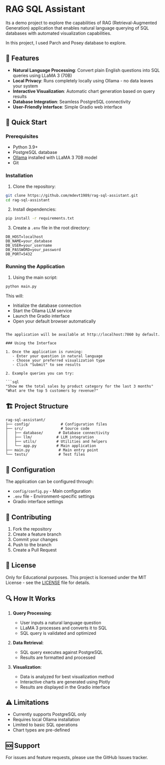 # RAG SQL Assistant
 Its a demo project to explore the capabilities of RAG (Retrieval-Augmented Generation) application that enables natural language querying of SQL databases with automated visualization capabilities.

In this project, I used Parch and Posey database to explore.


## 🌟 Features

- **Natural Language Processing**: Convert plain English questions into SQL queries using LLaMA 3 (70B)
- **Local Privacy**: Runs completely locally using Ollama - no data leaves your system
- **Interactive Visualization**: Automatic chart generation based on query results
- **Database Integration**: Seamless PostgreSQL connectivity
- **User-Friendly Interface**: Simple Gradio web interface

## 🚀 Quick Start

### Prerequisites

- Python 3.9+
- PostgreSQL database
- [Ollama](https://ollama.ai/) installed with LLaMA 3 70B model
- Git

### Installation

1. Clone the repository:

```bash
git clone https://github.com/mdevt1989/rag-sql-assistant.git
cd rag-sql-assistant
```

2. Install dependencies:

```bash
pip install -r requirements.txt
```

3. Create a `.env` file in the root directory:

```env
DB_HOST=localhost
DB_NAME=your_database
DB_USER=your_username
DB_PASSWORD=your_password
DB_PORT=5432
```

### Running the Application

1. Using the main script:

```bash
python main.py
```

This will:
- Initialize the database connection
- Start the Ollama LLM service
- Launch the Gradio interface
- Open your default browser automatically

```

The application will be available at http://localhost:7860 by default.

### Using the Interface

1. Once the application is running:
   - Enter your question in natural language
   - Choose your preferred visualization type
   - Click "Submit" to see results

2. Example queries you can try:

```sql
"Show me the total sales by product category for the last 3 months"
"What are the top 5 customers by revenue?"
```

## 🏗️ Project Structure

```
rag-sql-assistant/
├── config/              # Configuration files
├── src/                 # Source code
│   ├── database/       # Database connectivity
│   ├── llm/           # LLM integration
│   ├── utils/         # Utilities and helpers
│   └── app.py         # Main application
├── main.py             # Main entry point
└── tests/              # Test files
```

## 🔧 Configuration

The application can be configured through:
- `config/config.py` - Main configuration
- `.env` file - Environment-specific settings
- Gradio interface settings


## 🤝 Contributing

1. Fork the repository
2. Create a feature branch
3. Commit your changes
4. Push to the branch
5. Create a Pull Request

## 📝 License
Only for Educational purposes.
This project is licensed under the MIT License - see the [LICENSE](LICENSE) file for details.

## 🔍 How It Works

1. **Query Processing**:
   - User inputs a natural language question
   - LLaMA 3 processes and converts it to SQL
   - SQL query is validated and optimized

2. **Data Retrieval**:
   - SQL query executes against PostgreSQL
   - Results are formatted and processed

3. **Visualization**:
   - Data is analyzed for best visualization method
   - Interactive charts are generated using Plotly
   - Results are displayed in the Gradio interface

## ⚠️ Limitations

- Currently supports PostgreSQL only
- Requires local Ollama installation
- Limited to basic SQL operations
- Chart types are pre-defined

## 🆘 Support

For issues and feature requests, please use the GitHub Issues tracker.

